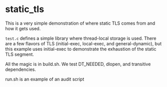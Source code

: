static_tls
===

This is a very simple demonstration of where static TLS comes from and how it gets used.

`test.c` defines a simple library where thread-local storage is used.  There are a few flavors of TLS (initial-exec, local-exec, and general-dynamic), but this example uses initial-exec to demonstrate the exhaustion of the static TLS segment.

All the magic is in build.sh.  We test DT_NEEDED, dlopen, and transitive dependencies.

run.sh is an example of an audit script
